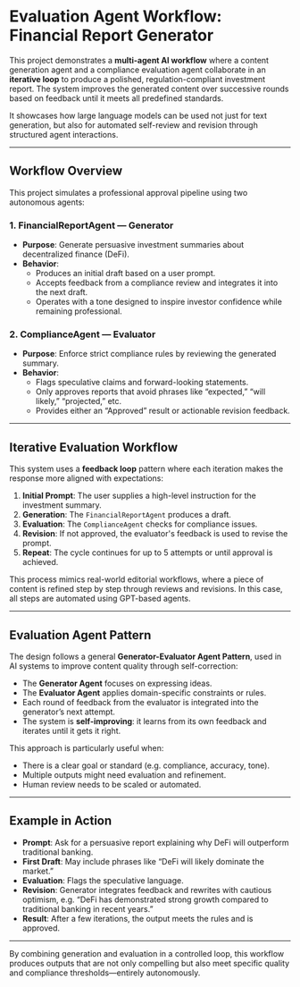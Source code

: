 # Evaluation Agent Workflow: Financial Report Generator

This project demonstrates a **multi-agent AI workflow** where a content generation agent and a compliance evaluation agent collaborate in an **iterative loop** to produce a polished, regulation-compliant investment report. The system improves the generated content over successive rounds based on feedback until it meets all predefined standards.

It showcases how large language models can be used not just for text generation, but also for automated self-review and revision through structured agent interactions.

---

## Workflow Overview

This project simulates a professional approval pipeline using two autonomous agents:

### 1. FinancialReportAgent — Generator

- **Purpose**: Generate persuasive investment summaries about decentralized finance (DeFi).
- **Behavior**:
  - Produces an initial draft based on a user prompt.
  - Accepts feedback from a compliance review and integrates it into the next draft.
  - Operates with a tone designed to inspire investor confidence while remaining professional.

### 2. ComplianceAgent — Evaluator

- **Purpose**: Enforce strict compliance rules by reviewing the generated summary.
- **Behavior**:
  - Flags speculative claims and forward-looking statements.
  - Only approves reports that avoid phrases like “expected,” “will likely,” “projected,” etc.
  - Provides either an “Approved” result or actionable revision feedback.

---

## Iterative Evaluation Workflow

This system uses a **feedback loop** pattern where each iteration makes the response more aligned with expectations:

1. **Initial Prompt**: The user supplies a high-level instruction for the investment summary.
2. **Generation**: The `FinancialReportAgent` produces a draft.
3. **Evaluation**: The `ComplianceAgent` checks for compliance issues.
4. **Revision**: If not approved, the evaluator's feedback is used to revise the prompt.
5. **Repeat**: The cycle continues for up to 5 attempts or until approval is achieved.

This process mimics real-world editorial workflows, where a piece of content is refined step by step through reviews and revisions. In this case, all steps are automated using GPT-based agents.

---

## Evaluation Agent Pattern

The design follows a general **Generator-Evaluator Agent Pattern**, used in AI systems to improve content quality through self-correction:

- The **Generator Agent** focuses on expressing ideas.
- The **Evaluator Agent** applies domain-specific constraints or rules.
- Each round of feedback from the evaluator is integrated into the generator’s next attempt.
- The system is **self-improving**: it learns from its own feedback and iterates until it gets it right.

This approach is particularly useful when:
- There is a clear goal or standard (e.g. compliance, accuracy, tone).
- Multiple outputs might need evaluation and refinement.
- Human review needs to be scaled or automated.

---

## Example in Action

- **Prompt**: Ask for a persuasive report explaining why DeFi will outperform traditional banking.
- **First Draft**: May include phrases like “DeFi will likely dominate the market.”
- **Evaluation**: Flags the speculative language.
- **Revision**: Generator integrates feedback and rewrites with cautious optimism, e.g. “DeFi has demonstrated strong growth compared to traditional banking in recent years.”
- **Result**: After a few iterations, the output meets the rules and is approved.

---

By combining generation and evaluation in a controlled loop, this workflow produces outputs that are not only compelling but also meet specific quality and compliance thresholds—entirely autonomously.
